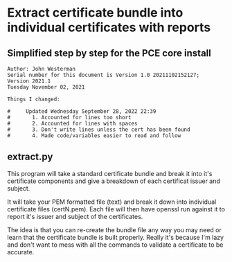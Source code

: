 # Extract certificate bundle into individual certificates with reports

## Simplified step by step for the PCE core install

```
Author: John Westerman
Serial number for this document is Version 1.0 20211102152127;
Version 2021.1
Tuesday November 02, 2021

Things I changed:

#     Updated Wednesday September 28, 2022 22:39
#       1. Accounted for lines too short
#       2. Accounted for lines with spaces
#       3. Don't write lines unless the cert has been found
#       4. Made code/variables easier to read and follow

```

## extract.py

This program will take a standard certificate bundle and break it into it's certificate components and give a breakdown of each certificat issuer and subject.

It will take your PEM formatted file (text) and break it down into individual certificate files (certN.pem). Each file will then have openssl run against it to report it's issuer and subject of the certificates.

The idea is that you can re-create the bundle file any way you may need or learn that the certificate bundle is built properly. Really it's because I'm lazy and don't want to mess with all the commands to validate a certificate to be accurate.
